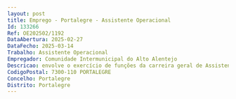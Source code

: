 ```yaml
--- 
layout: post
title: Emprego - Portalegre - Assistente Operacional
Id: 133266
Ref: OE202502/1192
DataAbertura: 2025-02-27
DataFecho: 2025-03-14
Trabalho: Assistente Operacional
Empregador: Comunidade Intermunicipal do Alto Alentejo
Descricao: envolve o exercício de funções da carreira geral de Assistente Operacional tal como descrito no Anexo I da LTFP, às quais corresponde o grau 1 de complexidade funcional e em conformidade com o estabelecido no mapa de pessoal aprovado para o ano 2025, designadamente Referências a) e b)   Trabalho especializado com perfil e formação específica adequados ao exercício de atividades de silvicultura e defesa da floresta, como designadamente  Silvicultura preventiva, na vertente da gestão de combustível florestal, com recurso a técnicas manuais, moto manuais, mecânicas ou fogo controlado, entre outras  Manutenção e proteção de povoamentos florestais, no âmbito da gestão florestal e do controlo de agentes bióticos nocivos  silvicultura de caráter geral  Manutenção e beneficiação de infraestruturas de defesa da floresta e de apoio à gestão florestal  Sensibilização das populações para as normas de conduta em matéria de proteção florestal, nomeadamente no âmbito do uso do fogo, da limpeza das florestas e da fitossanidade  Vigilância armada, primeira intervenção em incêndios florestais, apoio a operações de rescaldo e vigilância ativa pós rescaldo, no âmbito da proteção civil, sendo ainda um agente de proteção civil, nos termos da Lei de Bases da Proteção Civil, aprovada pela Lei n.º 27 2006, de 3 de julho, alterada e republicada pela Lei n.º 80 2015, de 3 de agosto, com missões de intervenção de proteção civil previstas em diretivas operacionais específicas da Autoridade Nacional de Proteção Civil (ANPC).O exercício da atividade do sapador florestal é no território da NUT III do Alto Alentejo, coincidente com a área da Comunidade Intermunicipal do Alto Alentejo, podendo ser chamado a intervir fora desta área nas situações, em situações excecionais que o requeiram, enquanto agente de proteção civil.
CodigoPostal: 7300-110 PORTALEGRE
Concelho: Portalegre
Distrito: Portalegre
--- 
```

